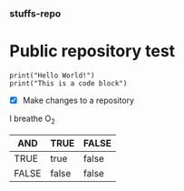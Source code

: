 ### stuffs-repo
# Public repository test

```
print("Hello World!")
print("This is a code block")
```

- [x] Make changes to a repository

I breathe O<sub>2</sub>

| AND | TRUE | FALSE | 
| --- | ---- | ----- |
| TRUE | true | false |
| FALSE | false | false |
